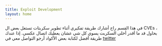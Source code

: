 ```yaml
---
title: Exploit Development
layout: home
---
```

في هذا القسم راح أشارك طريقة تفكيري أثناء تطوير سكربتات تستغل بعض ال CVEs ، بحاول قد ما أقدر أخلي السكربت يسوي كل شي عشان يعطيك اتصال عكسي. إذا عندك طريقة أفضل لكتابة بعض الأكواد أرجو التواصل معي في [twitter](https://x.com/VulnerK0)